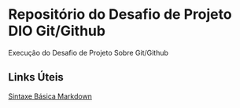 # Repositório do Desafio de Projeto DIO Git/Github
Execução do Desafio de Projeto Sobre Git/Github

## Links Úteis  
[Sintaxe Básica Markdown](https://www.markdownguide.org/basic-syntax/)
